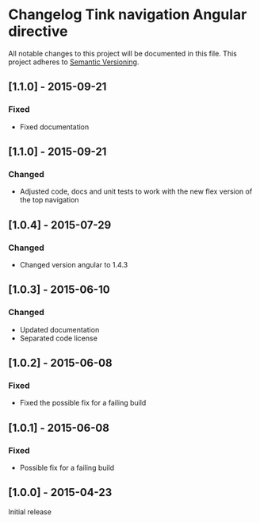 # Changelog Tink navigation Angular directive

All notable changes to this project will be documented in this file.
This project adheres to [Semantic Versioning](http://semver.org/).

<!--
## [Unreleased] - [unreleased]

### Added
### Changed
### Deprecated
### Removed
### Fixed
### Security
-->


## [1.1.0] - 2015-09-21

### Fixed
- Fixed documentation



## [1.1.0] - 2015-09-21

### Changed
- Adjusted code, docs and unit tests to work with the new flex version of the top navigation



## [1.0.4] - 2015-07-29

### Changed
- Changed version angular to 1.4.3



## [1.0.3] - 2015-06-10

### Changed
- Updated documentation
- Separated code license



## [1.0.2] - 2015-06-08

### Fixed
- Fixed the possible fix for a failing build



## [1.0.1] - 2015-06-08

### Fixed
- Possible fix for a failing build



## [1.0.0] - 2015-04-23

Initial release
